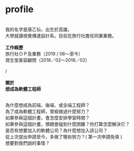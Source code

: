 # profile

<br>
我的名字是唐乙仙，出生於高雄。<br>
大學就讀視覺傳達設計系，目前在旅行社擔任同業業務。<br>
<br>
<b>工作經歷</b><br>
旅行社ＯＰ及業務（2019 / 06～至今）<br>
資生堂美容顧問（2016／02～2018／02）<br>
<br>
/<br>
<br>
<b>關於</b><br>
<b>想成為軟體工程師</b><br>
<br>

為什麼想成為前端、後端、或全端工程師？<br>
為了成為軟體工程師，曾經做過什麼努力？<br>
如果參與這個計畫，會怎麼安排學習時間？<br>
如果參與這個計畫，預期會碰到什麼困難？你打算怎麼解決它？<br>
是否有想要加入的軟體公司？為什麼想加入該公司？<br>
從上次提出申請至今，多做了哪些努力？( 第一次申請免填 )<br>
想要對我們說的事情？<br>

